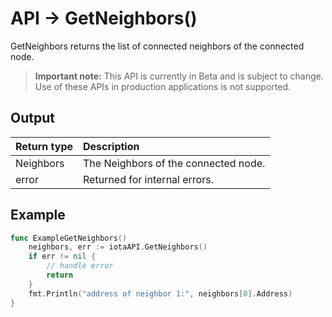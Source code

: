 # API -> GetNeighbors()
GetNeighbors returns the list of connected neighbors of the connected node.
> **Important note:** This API is currently in Beta and is subject to change. Use of these APIs in production applications is not supported.




## Output

| Return type     | Description |
|:---------------|:--------|
| Neighbors | The Neighbors of the connected node. |
| error | Returned for internal errors. |




## Example

```go
func ExampleGetNeighbors() 
	neighbors, err := iotaAPI.GetNeighbors()
	if err != nil {
		// handle error
		return
	}
	fmt.Println("address of neighbor 1:", neighbors[0].Address)
}

```
